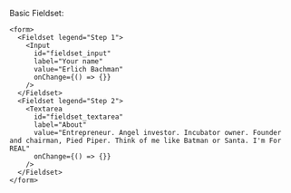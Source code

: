 Basic Fieldset:

    <form>
      <Fieldset legend="Step 1">
        <Input
          id="fieldset_input"
          label="Your name"
          value="Erlich Bachman"
          onChange={() => {}}
        />
      </Fieldset>
      <Fieldset legend="Step 2">
        <Textarea
          id="fieldset_textarea"
          label="About"
          value="Entrepreneur. Angel investor. Incubator owner. Founder and chairman, Pied Piper. Think of me like Batman or Santa. I'm For REAL"
          onChange={() => {}}
        />
      </Fieldset>
    </form>
